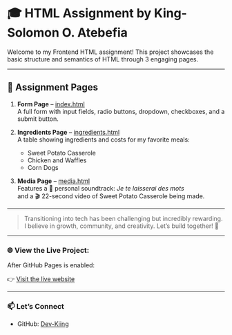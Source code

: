 # 🎓 HTML Assignment by King-Solomon O. Atebefia

Welcome to my Frontend HTML assignment! This project showcases the basic structure and semantics of HTML through 3 engaging pages.

---

## 📄 Assignment Pages

1. **Form Page** – [index.html](index.html)  
   A full form with input fields, radio buttons, dropdown, checkboxes, and a submit button.

2. **Ingredients Page** – [ingredients.html](ingredients-cost.html)  
   A table showing ingredients and costs for my favorite meals:
   - Sweet Potato Casserole
   - Chicken and Waffles
   - Corn Dogs

3. **Media Page** – [media.html](multimedia.html)  
   Features a 🎵 personal soundtrack: *Je te laisserai des mots*  
   and a 🎬 22-second video of Sweet Potato Casserole being made.

---

> Transitioning into tech has been challenging but incredibly rewarding. I believe in growth, community, and creativity. Let’s build together! 🚀

---

### 🌐 View the Live Project:

After GitHub Pages is enabled:

👉 [Visit the live website](https://Web-Kiing.github.io/html-assignment/)

---

### 📫 Let’s Connect
- GitHub: [Dev-Kiing](https://github.com/Dev-Kiing)